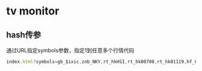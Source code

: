 # tv monitor

## hash传参
通过URL指定symbols参数，指定1到任意多个行情代码
```js
index.html?symbols=gb_$ixic,znb_NKY,rt_hkHSI,rt_hk00700,rt_hk01119,hf_CHA50CFD,nf_IF0,sh000001,sz399006,sh204001,sb899002,znb_UKX,lse_aml,lse_htsc,hf_CL,nf_SC0,fx_susdcny,fx_seurusd
